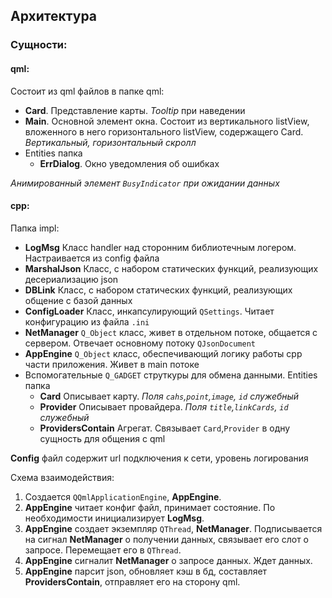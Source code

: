 ## Архитектура

### Сущности:

#### qml:

Состоит из qml файлов в папке qml:

* **Card**. Представление карты. *Tooltip* при наведении
* **Main**. Основной элемент окна. Состоит из вертикального listView, вложенного в него горизонтального listView,
  содержащего Card. *Вертикальный, горизонтальный скролл*
* Entities папка
    * **ErrDialog**. Окно уведомления об ошибках

*Анимированный элемент `BusyIndicator` при ожидании данных*

#### cpp:

Папка impl:

* **LogMsg** Класс handler над сторонним библиотечным логером. Настраивается из config файла
* **MarshalJson** Класс, с набором статических функций, реализующих десериализацию json
* **DBLink** Класс, с набором статических функций, реализующих общение с базой данных
* **ConfigLoader** Класс, инкапсулирующий `QSettings`. Читает конфигурацию из файла `.ini`
* **NetManager** `Q_Object` класс, живет в отдельном потоке, общается с сервером. Отвечает основному
  потоку `QJsonDocument`
* **AppEngine** `Q_Object` класс, обеспечивающий логику работы cpp части приложения. Живет в main потоке
* Вспомогательные `Q_GADGET` струткуры для обмена данными. Entities папка
    * **Card** Описывает карту. *Поля `cahs`,`point`,`image`, `id` служебный*
    * **Provider** Описывает провайдера. *Поля `title`,`linkCards`, `id` служебный*
    * **ProvidersContain** Агрегат. Связывает `Card`,`Provider` в одну сущность для общения с qml
      
**Config** файл содержит url подключения к сети, уровень логирования

Схема взаимодействия:

1. Создается `QQmlApplicationEngine`, **AppEngine**.
1. **AppEngine** читает конфиг файл, принимает состояние. По необходимости инициализирует **LogMsg**. 
1. **AppEngine** создает экземпляр `QThread`, **NetManager**. Подписывается на сигнал **NetManager** о получении данных,
   связывает его слот о запросе. Перемещает его в `QThread`.
1. **AppEngine** сигналит **NetManager** о запросе данных. Ждет данных.
1. **AppEngine** парсит json, обновляет кэш в бд, составляет **ProvidersContain**, отправляет его на сторону qml.